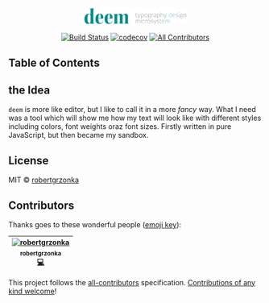 <div align="center">

<img src="./static/logo/deem_wide.svg" width="40%"> 

[![Build Status](https://travis-ci.com/robertgrzonka/deem.svg?branch=master)](https://travis-ci.com/robertgrzonka/deem) [![codecov](https://codecov.io/gh/robertgrzonka/deem/branch/master/graph/badge.svg)](https://codecov.io/gh/robertgrzonka/deem) [![All Contributors](https://img.shields.io/badge/all_contributors-1-orange.svg?style=flat-square)](#contributors)

</div>

## Table of Contents

## the Idea

`deem` is more like editor, but I like to call it in a more _fancy_ way. What I need was a tool which will show me how my text will look like with different styles including colors, font weights oraz font sizes. Firstly written in pure JavaScript, but then became my sandbox.

## License

MIT © [robertgrzonka](https://robertgrzonka.pl)

## Contributors

Thanks goes to these wonderful people ([emoji key](https://allcontributors.org/docs/en/emoji-key)):

<!-- ALL-CONTRIBUTORS-LIST:START - Do not remove or modify this section -->
<!-- prettier-ignore -->
| [<img src="https://avatars0.githubusercontent.com/u/35585466?v=4" width="100px;" alt="robertgrzonka"/><br /><sub><b>robertgrzonka</b></sub>](https://robert.theguys.sh)<br />[💻](https://github.com/robertgrzonka/deem/commits?author=robertgrzonka "Code") |
| :---: |
<!-- ALL-CONTRIBUTORS-LIST:END -->

This project follows the [all-contributors](https://github.com/all-contributors/all-contributors) specification. [Contributions of any kind welcome](CONTRIBUTING.md)!
